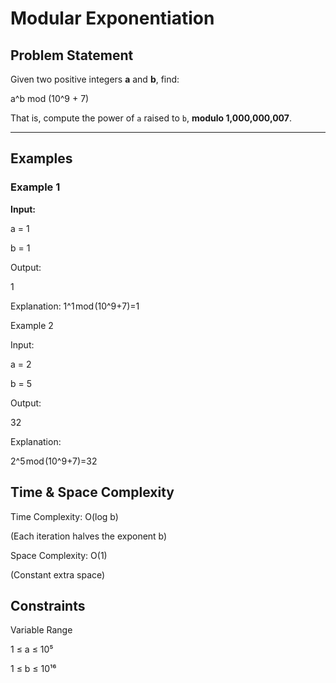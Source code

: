 # Modular Exponentiation

## Problem Statement

Given two positive integers **a** and **b**, find:

a^b mod (10^9 + 7)

That is, compute the power of `a` raised to `b`, **modulo 1,000,000,007**.

---

## Examples

### **Example 1**
**Input:**

a = 1

b = 1

Output:

1

Explanation:
1^1 mod (10^9+7)=1

Example 2

Input:

a = 2

b = 5

Output:

32

Explanation:

2^5 mod (10^9+7)=32

## Time & Space Complexity

Time Complexity: O(log b)

(Each iteration halves the exponent b)

Space Complexity: O(1)

(Constant extra space)

## Constraints
Variable	Range

1 ≤ a ≤ 10⁵

1 ≤ b ≤ 10¹⁶
